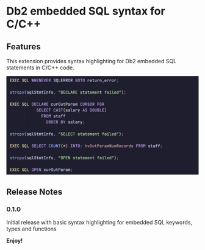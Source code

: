 # Db2 embedded SQL syntax for C/C++

## Features

This extension provides syntax highlighting for Db2 embedded SQL statements in C/C++ code.

![highlighting example](images/highlighting-1.png)

## Release Notes

### 0.1.0

Initial release with basic syntax highlighting for embedded SQL keywords, types and functions


**Enjoy!**
